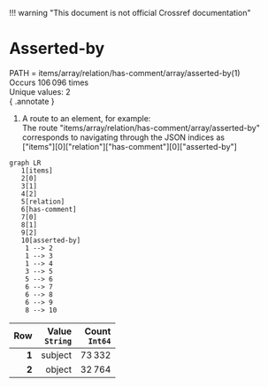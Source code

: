 !!! warning "This document is not official Crossref documentation"
# Asserted-by
PATH = items/array/relation/has-comment/array/asserted-by(1)  
Occurs 106 096 times  
Unique values: 2  
{ .annotate }

1. A route to an element, for example:  
   The route "items/array/relation/has-comment/array/asserted-by" corresponds to navigating through the JSON indices as  
   ["items"][0]["relation"]["has-comment"][0]["asserted-by"]  

```mermaid
graph LR
   1[items]
   2[0]
   3[1]
   4[2]
   5[relation]
   6[has-comment]
   7[0]
   8[1]
   9[2]
   10[asserted-by]
    1 --> 2
    1 --> 3
    1 --> 4
    3 --> 5
    5 --> 6
    6 --> 7
    6 --> 8
    6 --> 9
    8 --> 10
```

| **Row** | **Value**<br>`String` | **Count**<br>`Int64` |
|--------:|----------------------:|---------------------:|
| **1**   | subject               | 73 332               |
| **2**   | object                | 32 764               |

